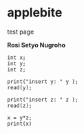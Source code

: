 # applebite
test page

**Rosi Setyo Nugroho**

```
int x;
int y;
int z;

print("insert y: " y );
read(y);

print("insert z: " z );
read(z);

x = y*z;
print(x)


```